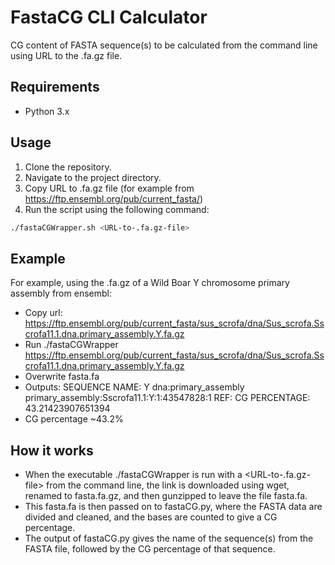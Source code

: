 # FastaCG CLI Calculator

CG content of FASTA sequence(s) to be calculated from the command line using URL to the .fa.gz file.

## Requirements
- Python 3.x

## Usage
1. Clone the repository.
2. Navigate to the project directory.
3. Copy URL to .fa.gz file (for example from https://ftp.ensembl.org/pub/current_fasta/)
4. Run the script using the following command:

```bash
./fastaCGWrapper.sh <URL-to-.fa.gz-file>
```
## Example
For example, using the .fa.gz of a Wild Boar Y chromosome primary assembly from ensembl:
 - Copy url: https://ftp.ensembl.org/pub/current_fasta/sus_scrofa/dna/Sus_scrofa.Sscrofa11.1.dna.primary_assembly.Y.fa.gz
 - Run ./fastaCGWrapper https://ftp.ensembl.org/pub/current_fasta/sus_scrofa/dna/Sus_scrofa.Sscrofa11.1.dna.primary_assembly.Y.fa.gz
 - Overwrite fasta.fa
 - Outputs: SEQUENCE NAME: Y dna:primary_assembly primary_assembly:Sscrofa11.1:Y:1:43547828:1 REF: 
CG PERCENTAGE: 43.21423907651394
 - CG percentage ~43.2%

## How it works
 - When the executable ./fastaCGWrapper is run with a <URL-to-.fa.gz-file> from the command line, the link is downloaded using wget, renamed to fasta.fa.gz, and then gunzipped to leave the file fasta.fa.
 - This fasta.fa is then passed on to fastaCG.py, where the FASTA data are divided and cleaned, and the bases are counted to give a CG percentage.
 - The output of fastaCG.py gives the name of the sequence(s) from the FASTA file, followed by the CG percentage of that sequence.

